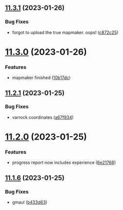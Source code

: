 ## [11.3.1](https://github.com/Torwent/WaspLib/compare/v11.3.0...v11.3.1) (2023-01-26)


### Bug Fixes

* forgot to upload the true mapmaker. oops! ([c872c25](https://github.com/Torwent/WaspLib/commit/c872c25636c2d17927ec4746999b4a702cf562c0))



# [11.3.0](https://github.com/Torwent/WaspLib/compare/v11.2.1...v11.3.0) (2023-01-26)


### Features

* mapmaker finished ([10b17dc](https://github.com/Torwent/WaspLib/commit/10b17dc6e8bdc2c2326eae179a09897de114790f))



## [11.2.1](https://github.com/Torwent/WaspLib/compare/v11.2.0...v11.2.1) (2023-01-25)


### Bug Fixes

* varrock coordinates ([a67f934](https://github.com/Torwent/WaspLib/commit/a67f9347d69980004c1740e778c71bb67a3806f8))



# [11.2.0](https://github.com/Torwent/WaspLib/compare/v11.1.6...v11.2.0) (2023-01-25)


### Features

* progress report now includes experience ([6e21768](https://github.com/Torwent/WaspLib/commit/6e21768590214c07fa9ff1a6f155a23db8929ae2))



## [11.1.6](https://github.com/Torwent/WaspLib/compare/v11.1.5...v11.1.6) (2023-01-25)


### Bug Fixes

* gmaul ([b433d63](https://github.com/Torwent/WaspLib/commit/b433d63852fa8a55fb34e8db08fa6c8d59800e1b))



